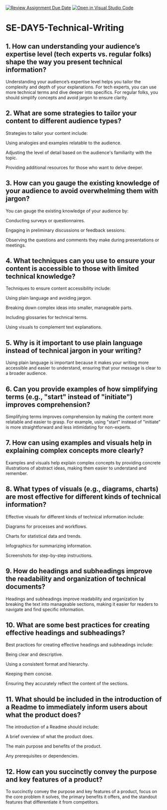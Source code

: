 [![Review Assignment Due Date](https://classroom.github.com/assets/deadline-readme-button-22041afd0340ce965d47ae6ef1cefeee28c7c493a6346c4f15d667ab976d596c.svg)](https://classroom.github.com/a/zsAR-pyY)
[![Open in Visual Studio Code](https://classroom.github.com/assets/open-in-vscode-2e0aaae1b6195c2367325f4f02e2d04e9abb55f0b24a779b69b11b9e10269abc.svg)](https://classroom.github.com/online_ide?assignment_repo_id=16951285&assignment_repo_type=AssignmentRepo)
# SE-DAY5-Technical-Writing
## 1. How can understanding your audience’s expertise level (tech experts vs. regular folks) shape the way you present technical information?
Understanding your audience’s expertise level helps you tailor the complexity and depth of your explanations. For tech experts, you can use more technical terms and dive deeper into specifics. For regular folks, you should simplify concepts and avoid jargon to ensure clarity.
## 2. What are some strategies to tailor your content to different audience types?
Strategies to tailor your content include:

Using analogies and examples relatable to the audience.

Adjusting the level of detail based on the audience's familiarity with the topic.

Providing additional resources for those who want to delve deeper.
## 3. How can you gauge the existing knowledge of your audience to avoid overwhelming them with jargon?
You can gauge the existing knowledge of your audience by:

Conducting surveys or questionnaires.

Engaging in preliminary discussions or feedback sessions.

Observing the questions and comments they make during presentations or meetings.
## 4. What techniques can you use to ensure your content is accessible to those with limited technical knowledge?
Techniques to ensure content accessibility include:

Using plain language and avoiding jargon.

Breaking down complex ideas into smaller, manageable parts.

Including glossaries for technical terms.

Using visuals to complement text explanations.
## 5. Why is it important to use plain language instead of technical jargon in your writing?
Using plain language is important because it makes your writing more accessible and easier to understand, ensuring that your message is clear to a broader audience.
## 6. Can you provide examples of how simplifying terms (e.g., "start" instead of "initiate") improves comprehension?
Simplifying terms improves comprehension by making the content more relatable and easier to grasp. For example, using "start" instead of "initiate" is more straightforward and less intimidating for non-experts.
## 7. How can using examples and visuals help in explaining complex concepts more clearly?
Examples and visuals help explain complex concepts by providing concrete illustrations of abstract ideas, making them easier to understand and remember.
## 8. What types of visuals (e.g., diagrams, charts) are most effective for different kinds of technical information?
Effective visuals for different kinds of technical information include:

Diagrams for processes and workflows.

Charts for statistical data and trends.

Infographics for summarizing information.

Screenshots for step-by-step instructions.
## 9. How do headings and subheadings improve the readability and organization of technical documents?
Headings and subheadings improve readability and organization by breaking the text into manageable sections, making it easier for readers to navigate and find specific information.
## 10. What are some best practices for creating effective headings and subheadings?
Best practices for creating effective headings and subheadings include:

Being clear and descriptive.

Using a consistent format and hierarchy.

Keeping them concise.

Ensuring they accurately reflect the content of the sections.
## 11. What should be included in the introduction of a Readme to immediately inform users about what the product does?
The introduction of a Readme should include:

A brief overview of what the product does.

The main purpose and benefits of the product.

Any prerequisites or dependencies.
## 12. How can you succinctly convey the purpose and key features of a product?
To succinctly convey the purpose and key features of a product, focus on the core problem it solves, the primary benefits it offers, and the standout features that differentiate it from competitors.
